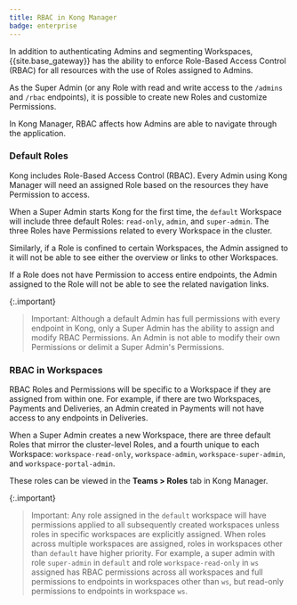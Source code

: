 ```yaml
---
title: RBAC in Kong Manager
badge: enterprise
---
```


In addition to authenticating Admins and segmenting Workspaces,
{{site.base_gateway}} has the ability to enforce Role-Based Access Control
(RBAC) for all resources with the use of Roles assigned to Admins.

As the Super Admin (or any Role with read and write
access to the `/admins` and `/rbac` endpoints), it is possible to
create new Roles and customize Permissions.

In Kong Manager, RBAC affects how Admins are able to navigate
through the application.

### Default Roles

Kong includes Role-Based Access Control (RBAC). Every Admin using Kong Manager
will need an assigned Role based on the resources they have Permission to access.

When a Super Admin starts Kong for the first time, the `default` Workspace will
include three default Roles: `read-only`, `admin`, and `super-admin`. The three
Roles have Permissions related to every Workspace in the cluster.

Similarly, if a Role is confined to certain Workspaces, the Admin assigned to it
will not be able to see either the overview or links to other Workspaces.

If a Role does not have Permission to access entire endpoints,
the Admin assigned to the Role will not be able to see the related navigation links.

{:.important}
> Important: Although a default Admin has full permissions with every
endpoint in Kong, only a Super Admin has the ability to assign and modify RBAC Permissions. An Admin is not able to modify their own Permissions or delimit a Super Admin's Permissions.

### RBAC in Workspaces

RBAC Roles and Permissions will be specific to a Workspace if they are assigned
from within one. For example, if there are two Workspaces, Payments and
Deliveries, an Admin created in Payments will not have access to any
endpoints in Deliveries.

When a Super Admin creates a new Workspace, there are three default Roles that
mirror the cluster-level Roles, and a fourth unique to each Workspace:
`workspace-read-only`, `workspace-admin`, `workspace-super-admin`, and
`workspace-portal-admin`.

These roles can be viewed in the **Teams > Roles** tab in Kong Manager.


{:.important}
> Important: Any role assigned in the `default` workspace will have permissions applied to all subsequently created
> workspaces unless roles in specific workspaces are explicitly assigned. When roles across multiple workspaces are
> assigned, roles in workspaces other than `default` have higher priority. For example, a super admin with role
> `super-admin` in `default` and role `workspace-read-only` in `ws` assigned has RBAC permissions across all workspaces
> and full permissions to endpoints in workspaces other than `ws`, but read-only permissions to endpoints in workspace
> `ws`.
